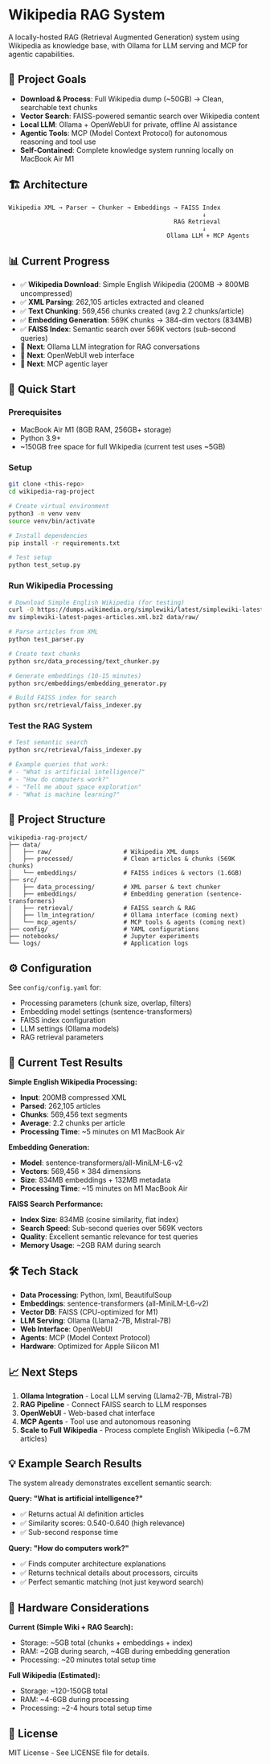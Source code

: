 # Wikipedia RAG System

A locally-hosted RAG (Retrieval Augmented Generation) system using Wikipedia as knowledge base, with Ollama for LLM serving and MCP for agentic capabilities.

## 🎯 Project Goals

- **Download & Process**: Full Wikipedia dump (~50GB) → Clean, searchable text chunks
- **Vector Search**: FAISS-powered semantic search over Wikipedia content
- **Local LLM**: Ollama + OpenWebUI for private, offline AI assistance  
- **Agentic Tools**: MCP (Model Context Protocol) for autonomous reasoning and tool use
- **Self-Contained**: Complete knowledge system running locally on MacBook Air M1

## 🏗️ Architecture

```
Wikipedia XML → Parser → Chunker → Embeddings → FAISS Index
                                                      ↓
                                              RAG Retrieval
                                                      ↓
                                            Ollama LLM + MCP Agents
```

## 📊 Current Progress

- ✅ **Wikipedia Download**: Simple English Wikipedia (200MB → 800MB uncompressed)
- ✅ **XML Parsing**: 262,105 articles extracted and cleaned
- ✅ **Text Chunking**: 569,456 chunks created (avg 2.2 chunks/article)
- ✅ **Embedding Generation**: 569K chunks → 384-dim vectors (834MB)
- ✅ **FAISS Index**: Semantic search over 569K vectors (sub-second queries)
- 🔄 **Next**: Ollama LLM integration for RAG conversations
- 🔄 **Next**: OpenWebUI web interface
- 🔄 **Next**: MCP agentic layer

## 🚀 Quick Start

### Prerequisites
- MacBook Air M1 (8GB RAM, 256GB+ storage)
- Python 3.9+
- ~150GB free space for full Wikipedia (current test uses ~5GB)

### Setup
```bash
git clone <this-repo>
cd wikipedia-rag-project

# Create virtual environment
python3 -m venv venv
source venv/bin/activate

# Install dependencies
pip install -r requirements.txt

# Test setup
python test_setup.py
```

### Run Wikipedia Processing
```bash
# Download Simple English Wikipedia (for testing)
curl -O https://dumps.wikimedia.org/simplewiki/latest/simplewiki-latest-pages-articles.xml.bz2
mv simplewiki-latest-pages-articles.xml.bz2 data/raw/

# Parse articles from XML
python test_parser.py

# Create text chunks
python src/data_processing/text_chunker.py

# Generate embeddings (10-15 minutes)
python src/embeddings/embedding_generator.py

# Build FAISS index for search
python src/retrieval/faiss_indexer.py
```

### Test the RAG System
```bash
# Test semantic search
python src/retrieval/faiss_indexer.py

# Example queries that work:
# - "What is artificial intelligence?"
# - "How do computers work?" 
# - "Tell me about space exploration"
# - "What is machine learning?"
```

## 📁 Project Structure

```
wikipedia-rag-project/
├── data/
│   ├── raw/                    # Wikipedia XML dumps
│   ├── processed/              # Clean articles & chunks (569K chunks)
│   └── embeddings/             # FAISS indices & vectors (1.6GB)
├── src/
│   ├── data_processing/        # XML parser & text chunker
│   ├── embeddings/             # Embedding generation (sentence-transformers)
│   ├── retrieval/              # FAISS search & RAG
│   ├── llm_integration/        # Ollama interface (coming next)
│   └── mcp_agents/             # MCP tools & agents (coming next)
├── config/                     # YAML configurations
├── notebooks/                  # Jupyter experiments
└── logs/                       # Application logs
```

## ⚙️ Configuration

See `config/config.yaml` for:
- Processing parameters (chunk size, overlap, filters)
- Embedding model settings (sentence-transformers)
- FAISS index configuration
- LLM settings (Ollama models)
- RAG retrieval parameters

## 🧪 Current Test Results

**Simple English Wikipedia Processing:**
- **Input**: 200MB compressed XML
- **Parsed**: 262,105 articles
- **Chunks**: 569,456 text segments
- **Average**: 2.2 chunks per article
- **Processing Time**: ~5 minutes on M1 MacBook Air

**Embedding Generation:**
- **Model**: sentence-transformers/all-MiniLM-L6-v2
- **Vectors**: 569,456 × 384 dimensions
- **Size**: 834MB embeddings + 132MB metadata
- **Processing Time**: ~15 minutes on M1 MacBook Air

**FAISS Search Performance:**
- **Index Size**: 834MB (cosine similarity, flat index)
- **Search Speed**: Sub-second queries over 569K vectors
- **Quality**: Excellent semantic relevance for test queries
- **Memory Usage**: ~2GB RAM during search

## 🛠️ Tech Stack

- **Data Processing**: Python, lxml, BeautifulSoup
- **Embeddings**: sentence-transformers (all-MiniLM-L6-v2)
- **Vector DB**: FAISS (CPU-optimized for M1)
- **LLM Serving**: Ollama (Llama2-7B, Mistral-7B)
- **Web Interface**: OpenWebUI
- **Agents**: MCP (Model Context Protocol)
- **Hardware**: Optimized for Apple Silicon M1

## 📈 Next Steps

1. **Ollama Integration** - Local LLM serving (Llama2-7B, Mistral-7B)
2. **RAG Pipeline** - Connect FAISS search to LLM responses
3. **OpenWebUI** - Web-based chat interface
4. **MCP Agents** - Tool use and autonomous reasoning
5. **Scale to Full Wikipedia** - Process complete English Wikipedia (~6.7M articles)

## 💡 Example Search Results

The system already demonstrates excellent semantic search:

**Query: "What is artificial intelligence?"**
- ✅ Returns actual AI definition articles
- ✅ Similarity scores: 0.540-0.640 (high relevance)
- ✅ Sub-second response time

**Query: "How do computers work?"**  
- ✅ Finds computer architecture explanations
- ✅ Returns technical details about processors, circuits
- ✅ Perfect semantic matching (not just keyword search)

## 🔧 Hardware Considerations

**Current (Simple Wiki + RAG Search):**
- Storage: ~5GB total (chunks + embeddings + index)
- RAM: ~2GB during search, ~4GB during embedding generation
- Processing: ~20 minutes total setup time

**Full Wikipedia (Estimated):**
- Storage: ~120-150GB total  
- RAM: ~4-6GB during processing
- Processing: ~2-4 hours total setup time

## 📝 License

MIT License - See LICENSE file for details.